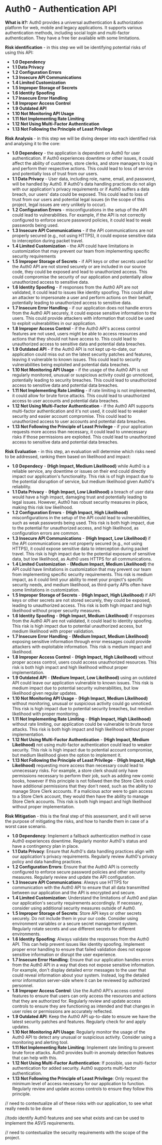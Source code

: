 <h1> Auth0 - Authentication API </h1>

**What is it?:** Auth0 provides a universal authentication & authorization platform for web, mobile and legacy applications. It supports various authentication methods, including social login and multi-factor authentication. They have a free tier available with some limitations.


**Risk identification** - in this step we will be identifying potential risks of using this API:
- **1.0 Dependency**
- **1.1 Data Privacy**
- **1.2 Configuration Errors**
- **1.3 Insecure API Communications**
- **1.4 Limited Customization**
- **1.5 Improper Storage of Secrets**
- **1.6 Identity Spoofing**
- **1.7 Insecure Error Handling**
- **1.8 Improper Access Control**
- **1.9 Outdated API**
- **1.10 Not Monitoring API Usage**
- **1.11 Not Implementing Rate Limiting**
- **1.12 Not Using Multi-Factor Authentication**
- **1.13 Not Following the Principle of Least Privilege**

**Risk Analysis** - in this step we will be diving deeper into each identified risk and analysing it to the core:
- **1.0 Dependecy** - the application is dependent on Auth0 for user authentication. If Auth0 experiences downtime or other issues, it could affect the ability of customers, store clerks, and store managers to log in and perform their respective actions. This could lead to loss of service and potentially loss of trust from our users. 
- **1.1 Data Privacy** - User data, including role, name, email, and password, will be handled by Auth0. If Auth0's data handling practices do not align with our application's privacy requirements or if Auth0 suffers a data breach, our users' data could be exposed. This could lead to loss of trust from our users and potential legal issues (in the scope of this project, legal issues are very unlikely to occur). 
- **1.2 Configuration Errors** - misconfigurations in the setup of the API could lead to vulnerabilities. For example, if the API is not correctly configured to enforce secure password policies, it could lead to weak passwords being used.
- **1.3 Insecure API Communications** - if the API communications are not properly secured (e.g., not using HTTPS), it could expose sensitive data to interception during packet travel.
- **1.4 Limited Customization** - the API could have limitations in customization that may prevent our team from implementing specific security requirements
- **1.5 Improper Storage of Secrets** - if API keys or other secrets used for the Auth0 API are not stored securely or are included in our source code, they could be exposed and lead to unauthorized access. This could compromise the security of our application and potentially allow unauthorized access to sensitive data.
- **1.6 Identity Spoofing** - if responses from the Auth0 API are not validated, it could lead to issues like identity spoofing. This could allow an attacker to impersonate a user and perform actions on their behalf, potentially leading to unauthorized access to sensitive data.
- **1.7 Insecure Error Handling** - if our application does not handle errors from the Auth0 API securely, it could expose sensitive information to the users. This could provide attackers with information that could be used to exploit vulnerabilities in our application.
- **1.8 Improper Access Control** - if the Auth0 API's access control features are not used, users might be able to access resources and actions that they should not have access to. This could lead to unauthorized access to sensitive data and potential data breaches.
- **1.9 Outdated API** - if the Auth0 API is not kept up-to-date, our application could miss out on the latest security patches and features, leaving it vulnerable to known issues. This could lead to security vulnerabilities being exploited and potential data breaches.
- **1.10 Not Monitoring API Usage** - if the usage of the Auth0 API is not regularly monitored, unusual or suspicious activity could go unnoticed, potentially leading to security breaches. This could lead to unauthorized access to sensitive data and potential data breaches.
- **1.11 Not Implementing Rate Limiting** - if rate limiting is not implemented, it could allow for brute force attacks. This could lead to unauthorized access to user accounts and potential data breaches.
- **1.12 Not Using Multi-Factor Authentication** - if the Auth0 API supports multi-factor authentication and it's not used, it could lead to weaker security and easier account compromise. This could lead to unauthorized access to user accounts and potential data breaches.
- **1.13 Not Following the Principle of Least Privilege** - if your application requests more access than necessary, it could lead to unnecessary risks if those permissions are exploited. This could lead to unauthorized access to sensitive data and potential data breaches.

**Risk Evaluation** - in this step, an evaluation will determine which risks need to be addressed, ranking them based on likelihood and impact:
- **1.0 Dependecy** - **(High Impact, Medium Likelihood)** while Auth0 is a reliable service, any downtime or issues on their end could directly impact our application's functionality. This risk is of high impact due to the potential disruption of service, but medium likelihood given Auth0's reliability. 
- **1.1 Data Privacy** - **(High Impact, Low Likelihood)** a breach of user data would have a high impact, damaging trust and potentially leading to legal issues. However, Auth0 has robust security measures in place, making this risk low likelihood.
- **1.2 Configuration Errors** - **(High Impact, High Likelihood)** misconfigurations in the setup of the API could lead to vulnerabilities, such as weak passwords being used. This risk is both high impact, due to the potential for unauthorized access, and high likelihood, as configuration errors are common.
- **1.3 Insecure API Communications** - **(High Impact, Low Likelihood)** if the API communications are not properly secured (e.g., not using HTTPS), it could expose sensitive data to interception during packet travel. This risk is high impact due to the potential exposure of sensitive data, but low likelihood, as Auth0 uses HTTPS for all communications.
- **1.4 Limited Customization** - **(Medium Impact, Medium Likelihood)** the API could have limitations in customization that may prevent our team from implementing specific security requirements. This risk is medium impact, as it could limit your ability to meet your project's specific security needs, and medium likelihood, as third-party APIs often have some limitations in customization.
- **1.5 Improper Storage of Secrets** - **(High Impact, High Likelihood)** if API keys or other secrets are not stored securely, they could be exposed, leading to unauthorized access. This risk is both high impact and high likelihood without proper security measures.
- **1.6 Identity Spoofing** - **(High Impact, Medium Likelihood)** if responses from the Auth0 API are not validated, it could lead to identity spoofing. This risk is high impact due to potential unauthorized access, but medium likelihood with proper validation.
- **1.7 Insecure Error Handling** - **(Medium Impact, Medium Likelihood)** exposing sensitive information through error messages could provide attackers with exploitable information. This risk is medium impact and likelihood.
- **1.8 Improper Access Control** - **(High Impact, High Likelihood)** without proper access control, users could access unauthorized resources. This risk is both high impact and high likelihood without proper implementation.
- **1.9 Outdated API** - **(Medium Impact, Low Likelihood)** using an outdated API could leave our application vulnerable to known issues. This risk is medium impact due to potential security vulnerabilities, but low likelihood given regular updates.
- **1.10 Not Monitoring API Usage** - **(High Impact, Medium Likelihood)** without monitoring, unusual or suspicious activity could go unnoticed. This risk is high impact due to potential security breaches, but medium likelihood with proper monitoring.
- **1.11 Not Implementing Rate Limiting** - **(High Impact, High Likelihood)** without rate limiting, our application could be vulnerable to brute force attacks. This risk is both high impact and high likelihood without proper implementation.
- **1.12 Not Using Multi-Factor Authentication** - **(High Impact, Medium Likelihood)** not using multi-factor authentication could lead to weaker security. This risk is high impact due to potential account compromise, but medium likelihood given the option to implement it.
- **1.13 Not Following the Principle of Least Privilege** - **(High Impact, High Likelihood)** requesting more access than necessary could lead to unnecessary risks. For example, a store clerk should only have permissions necessary to perform their job, such as adding new comic books, however if this principle is not follwed then the Store Clerk could have additional permissions that they don't need, such as the ability to manage Store Clerk accounts. If a malicious actor were to gain access to a Store Clerk account, they would then have the ability to manage Store Clerk accounts. This risk is both high impact and high likelihood without proper implementation.

**Risk Mitigation** - this is the final step of this assessment, and it will serve the purpose of mitigating the risks, and how to handle them in case of a worst case scenario.

- **1.0 Dependency**: Implement a fallback authentication method in case Auth0 experiences downtime. Regularly monitor Auth0's status and have a contingency plan in place.
- **1.1 Data Privacy**: Ensure that Auth0's data handling practices align with our application's privacy requirements. Regularly review Auth0's privacy policy and data handling practices.
- **1.2 Configuration Errors**: Ensure that the Auth0 API is correctly configured to enforce secure password policies and other security measures. Regularly review and update the API configuration.
- **1.3 Insecure API Communications**: Always use HTTPS for communication with the Auth0 API to ensure that all data transmitted between our application and the API is encrypted and secure.
- **1.4 Limited Customization**: Understand the limitations of Auth0 and plan our application's security requirements accordingly. If necessary, consider using additional security measures outside of Auth0.
- **1.5 Improper Storage of Secrets**: Store API keys or other secrets securely. Do not include them in your our code. Consider using environment variables or a secure secret management system. Regularly rotate secrets and use different secrets for different environments.
- **1.6 Identity Spoofing**: Always validate the responses from the Auth0 API. This can help prevent issues like identity spoofing. Implement proper error handling to ensure that failed validation does not expose sensitive information or disrupt the user experience.
- **1.7 Insecure Error Handling**: Ensure that our application handles errors from the Auth0 API in a way that does not expose sensitive information. For example, don't display detailed error messages to the user that could reveal information about your system. Instead, log the detailed error information server-side where it can be reviewed by authorized personnel.
- **1.8 Improper Access Control**: Use the Auth0 API's access control features to ensure that users can only access the resources and actions that they are authorized for. Regularly review and update access controls to ensure they are functioning as intended and that changes in user roles or permissions are accurately reflected.
- **1.9 Outdated API**: Keep the Auth0 API up-to-date to ensure we have the latest security patches and features. Regularly check for and apply updates.
- **1.10 Not Monitoring API Usage**: Regularly monitor the usage of the Auth0 API to detect any unusual or suspicious activity. Consider using a monitoring and alerting tool.
- **1.11 Not Implementing Rate Limiting**: Implement rate limiting to prevent brute force attacks. Auth0 provides built-in anomaly detection features that can help with this.
- **1.12 Not Using Multi-Factor Authentication**: If possible, use multi-factor authentication for added security. Auth0 supports multi-factor authentication.
- **1.13 Not Following the Principle of Least Privilege**: Only request the minimum level of access necessary for our application to function. Regularly review and update access controls to ensure they follow this principle.


// need to contextualize all of these risks with our application, to see what really needs to be done

//todo identify Auth0 features and see what exists and can be used to implement the ASVS requirements.

// need to contextualize the security requirements with the scope of the project.
